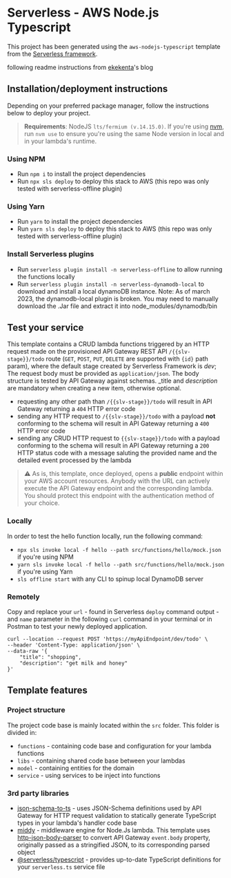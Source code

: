 # Serverless - AWS Node.js Typescript

This project has been generated using the `aws-nodejs-typescript` template from the [Serverless framework](https://www.serverless.com/).

following readme instructions from [ekekenta](https://blog.logrocket.com/building-serverless-app-typescript/)'s blog

## Installation/deployment instructions

Depending on your preferred package manager, follow the instructions below to deploy your project.

> **Requirements**: NodeJS `lts/fermium (v.14.15.0)`. If you're using [nvm](https://github.com/nvm-sh/nvm), run `nvm use` to ensure you're using the same Node version in local and in your lambda's runtime.

### Using NPM

- Run `npm i` to install the project dependencies
- Run `npx sls deploy` to deploy this stack to AWS (this repo was only tested with serverless-offline plugin)

### Using Yarn

- Run `yarn` to install the project dependencies
- Run `yarn sls deploy` to deploy this stack to AWS (this repo was only tested with serverless-offline plugin)

### Install Serverless plugins
- Run `serverless plugin install -n serverless-offline` to allow running the functions locally
- Run `serverless plugin install -n serverless-dynamodb-local` to download and install a local dynamoDB instance.
    Note: As of march 2023, the dynamodb-local plugin is broken. You may need to manually download the .Jar file and extract it into node_modules/dynamodb/bin

## Test your service

This template contains a CRUD lambda functions triggered by an HTTP request made on the provisioned API Gateway REST API `/{{slv-stage}}/todo` route (`GET`, `POST`, `PUT`, `DELETE` are supported with `{id}` path param), where the default stage created by Serverless Framework is _dev_;
The request body must be provided as `application/json`. The body structure is tested by API Gateway against schemas. _title and _description_ are mandatory when creating a new item, otherwise optional.

- requesting any other path than `/{{slv-stage}}/todo` will result in API Gateway returning a `404` HTTP error code
- sending any HTTP request to `/{{slv-stage}}/todo` with a payload **not** conforming to the schema will result in API Gateway returning a `400` HTTP error code
- sending any CRUD HTTP request to `{{slv-stage}}/todo` with a payload conforming to the schema will result in API Gateway returning a `200` HTTP status code with a message saluting the provided name and the detailed event processed by the lambda

> :warning: As is, this template, once deployed, opens a **public** endpoint within your AWS account resources. Anybody with the URL can actively execute the API Gateway endpoint and the corresponding lambda. You should protect this endpoint with the authentication method of your choice.

### Locally

In order to test the hello function locally, run the following command:

- `npx sls invoke local -f hello --path src/functions/hello/mock.json` if you're using NPM
- `yarn sls invoke local -f hello --path src/functions/hello/mock.json` if you're using Yarn
- `sls offline start` with any CLI to spinup local DynamoDB server

### Remotely

Copy and replace your `url` - found in Serverless `deploy` command output - and `name` parameter in the following `curl` command in your terminal or in Postman to test your newly deployed application.

```
curl --location --request POST 'https://myApiEndpoint/dev/todo' \
--header 'Content-Type: application/json' \
--data-raw '{
    "title": "shopping",
    "description": "get milk and honey"    
}'
```

## Template features

### Project structure

The project code base is mainly located within the `src` folder. This folder is divided in:

- `functions` - containing code base and configuration for your lambda functions
- `libs` - containing shared code base between your lambdas
- `model` - containing entities for the domain
- `service` - using services to be inject into functions

### 3rd party libraries

- [json-schema-to-ts](https://github.com/ThomasAribart/json-schema-to-ts) - uses JSON-Schema definitions used by API Gateway for HTTP request validation to statically generate TypeScript types in your lambda's handler code base
- [middy](https://github.com/middyjs/middy) - middleware engine for Node.Js lambda. This template uses [http-json-body-parser](https://github.com/middyjs/middy/tree/master/packages/http-json-body-parser) to convert API Gateway `event.body` property, originally passed as a stringified JSON, to its corresponding parsed object
- [@serverless/typescript](https://github.com/serverless/typescript) - provides up-to-date TypeScript definitions for your `serverless.ts` service file
